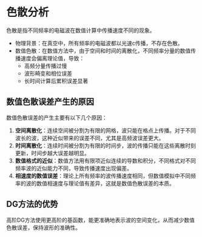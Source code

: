 # 色散分析

色散是指不同频率的电磁波在数值计算中传播速度不同的现象。

- 物理背景：在真空中，所有频率的电磁波都以光速c传播，不存在色散。
- 数值色散：在数值方法中，由于空间和时间的离散化，不同频率分量的数值传播速度会偏离理论值，导致：
  - 高频分量传播过慢
  - 波形畸变和相位误差
  - 长时间计算后累积误差显著
  
## 数值色散误差产生的原因
  数值色散误差的产生主要有以下几个原因：
  1. **空间离散化**：连续空间被分割为有限的网格，波只能在格点上传播。对于不同波长的波，这种近似带来的误差不同，尤其是高频波误差更大。
  2. **时间离散化**：连续时间被分割为有限的时间步，波的传播只能在这些离散时刻更新，时间步越大误差越明显。
  3. **数值格式的近似**：数值方法用有限项近似连续的导数和积分，不同格式对不同频率波的近似能力不同，导致传播速度出现偏差。
  4. **相速度的数值误差**：理论上所有频率的波传播速度相同，但数值模拟中不同频率的波的数值相速度与理论值有差异，这就是数值色散误差的本质。

## DG方法的优势

高阶DG方法使用更高阶的基函数，能更准确地表示波的空间变化，从而减少数值色散误差，保持波形的准确性。